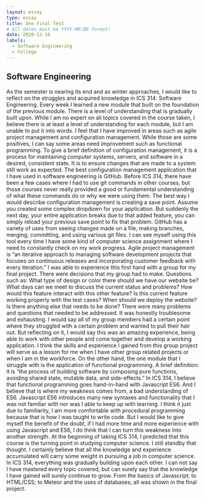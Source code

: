 ```yaml
---
layout: essay
type: essay
title: One Final Test
# All dates must be YYYY-MM-DD format!
date: 2020-12-16
labels:
  - Software Engineering
  - College
---
```


## Software Engineering

 As the semester is nearing its end and as winter approaches, I would like to reflect on the struggles and acquired knowledge in ICS 314: Software Engineering. Every week I learned a new module that built on the foundation of the previous module. There is a level of understanding that is gradually built upon. While I am no expert on all topics covered in the course taken, I believe there is at least a level of understanding for each module, but I am unable to put it into words. I feel that I have improved in areas such as agile project management and configuration management. While those are some positives, I can say some areas need improvement such as functional programming.
	To give a brief definition of configuration management, it is a process for maintaining computer systems, servers, and software in a desired, consistent state. It is to ensure changes that are made to a system still work as expected. The best configuration management application that I have used in software engineering is GitHub. Before ICS 314, there have been a few cases where I had to use git commands in other courses, but those courses never really provided a good or fundamental understanding of what these commands do or why we were using them. The best way I would describe configuration management is creating a save point. Assume you created some complex dropdown for your application. But suddenly the next day, your entire application breaks due to that added feature, you can simply reload your previous save point to fix that problem. GitHub has a variety of uses from seeing changes made on a file, making branches, merging, committing, and using various git files. I can see myself using this tool every time I have some kind of computer science assignment where I need to constantly check on my work progress.
	Agile project management is “an iterative approach to managing software development projects that focuses on continuous releases and incorporating customer feedback with every iteration.” I was able to experience this first hand with a group for my final project. There were decisions that my group had to make. Questions such as:
What type of design or color there should we have our website be?
What days can we meet to discuss the current status and problems?
How would this feature interact with this other feature?
Is this current feature working properly with the test cases?
When should we deploy the website? Is there anything else that needs to be done?
There were many problems and questions that needed to be addressed. It was honestly troublesome and exhausting. I would say all of my group members had a certain point where they struggled with a certain problem and wanted to pull their hair out. But reflecting on it, I would say this was an amazing experience, being able to work with other people and come together and develop a working application. I think the skills and experience I gained from this group project will serve as a lesson for me when I have other group related projects or when I am in the workforce.
	On the other hand, the one module that I struggle with is the application of functional programming. A brief definition: it is “the process of building software by composing pure functions, avoiding shared state, mutable data, and side-effects.” In ICS 314, I believe that functional programming goes hand-in-hand with Javascript ES6. And I believe that is where my weakness comes from, a bad understanding of ES6. Javascript ES6 introduces many new syntaxes and functionality that I was not familiar with nor was I able to keep up with learning. I think it just due to familiarity, I am more comfortable with procedural programming because that is how I was taught to write code. But I would like to give myself the benefit of the doubt, if I had more time and more experience with using Javascript and ES6, I do think that I can turn this weakness into another strength. 
	At the beginning of taking ICS 314, I predicted that this course is the turning point in studying computer science. I still standby that thought. I certainly believe that all the knowledge and experience accumulated will carry some weight in pursuing a job in computer science. In ICS 314, everything was gradually building upon each other. I can not say I have mastered every topic covered, but can surely say that the knowledge I have gained will surely continue to grow. From the basics of Javascript; to HTML/CSS; to Meteor and the uses of databases; all was shown in the final project. 
